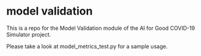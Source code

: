 # model validation
This is a  repo for the Model Validation module of the AI for Good COVID-19 Simulator project.

Please take a look at model_metrics_test.py for a sample usage.
